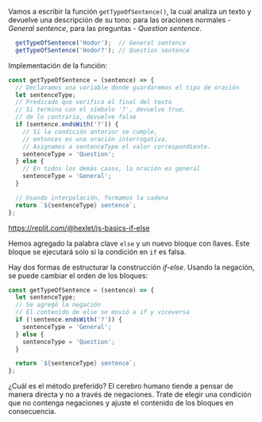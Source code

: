 
Vamos a escribir la función `getTypeOfSentence()`, la cual analiza un texto y devuelve una descripción de su tono: para las oraciones normales - *General sentence*, para las preguntas - *Question sentence*.

```javascript
  getTypeOfSentence('Hodor');  // General sentence
  getTypeOfSentence('Hodor?'); // Question sentence
```

Implementación de la función:

```javascript
const getTypeOfSentence = (sentence) => {
  // Declaramos una variable donde guardaremos el tipo de oración
  let sentenceType;
  // Predicado que verifica el final del texto
  // Si termina con el símbolo '?', devuelve true,
  // de lo contrario, devuelve false
  if (sentence.endsWith('?')) {
    // Si la condición anterior se cumple,
    // entonces es una oración interrogativa.
    // Asignamos a sentenceType el valor correspondiente.
    sentenceType = 'Question';
  } else {
    // En todos los demás casos, la oración es general
    sentenceType = 'General';
  }

  // Usando interpolación, formamos la cadena
  return `${sentenceType} sentence`;
};
```

https://replit.com/@hexlet/js-basics-if-else

Hemos agregado la palabra clave `else` y un nuevo bloque con llaves. Este bloque se ejecutará solo si la condición en `if` es falsa.

Hay dos formas de estructurar la construcción *if-else*. Usando la negación, se puede cambiar el orden de los bloques:

```javascript
const getTypeOfSentence = (sentence) => {
  let sentenceType;
  // Se agregó la negación
  // El contenido de else se movió a if y viceversa
  if (!sentence.endsWith('?')) {
    sentenceType = 'General';
  } else {
    sentenceType = 'Question';
  }

  return `${sentenceType} sentence`;
};
```

¿Cuál es el método preferido? El cerebro humano tiende a pensar de manera directa y no a través de negaciones. Trate de elegir una condición que no contenga negaciones y ajuste el contenido de los bloques en consecuencia.
